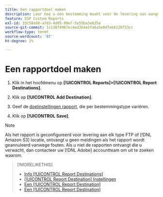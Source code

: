 ```yaml
---
title: Een rapportdoel maken
description: Leer hoe u een bestemming maakt voor de levering van aangepaste rapporten.
feature: DSP Custom Reports
exl-id: 33c58a98-a7d3-4d05-99e7-5e55ba3e625a
source-git-commit: 1c13874967ec4ad264e5fa6a5e0dfeb6120f53cc
workflow-type: tm+mt
source-wordcount: '87'
ht-degree: 2%

---
```


# Een rapportdoel maken

1. Klik in het hoofdmenu op **[!UICONTROL Reports]>[!UICONTROL Report Destinations]**.

1. Klik op **[!UICONTROL Add Destination]**.

1. Geef de [doelinstellingen rapport](/help/dsp/reports/report-destinations/report-destination-settings.md), die per bestemmingstype variëren.

1. Klik op **[!UICONTROL Save]**.

>[!NOTE]
>
> Als het rapport is geconfigureerd voor levering aan elk type FTP of [!DNL Amazon S3] locatie, ontvangt u geen meldingen als het rapport wordt geannuleerd vanwege fouten. Als u niet de rapporten ontvangt die u verwacht, dan contacteer uw [!DNL Adobe] accountteam om uit te zoeken waarom.

>[!MORELIKETHIS]
>
>* [Info [!UICONTROL Report Destinations]](/help/dsp/reports/report-destinations/report-destination-about.md)
>* [[!UICONTROL Report Destination] Instellingen](/help/dsp/reports/report-destinations/report-destination-settings.md)
>* [Een [!UICONTROL Report Destination]](/help/dsp/reports/report-destinations/report-destination-edit.md)
>* [Een [!UICONTROL Report Destination]](/help/dsp/reports/report-destinations/report-destination-delete.md)

